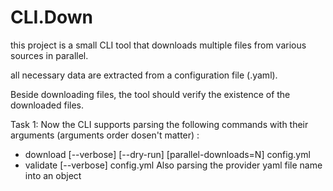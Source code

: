 # CLI.Down

this project is a small CLI tool that downloads multiple files from various sources in parallel. 

all necessary data are extracted from a configuration file (.yaml).

Beside downloading files, the tool should verify the existence of the downloaded files.

Task 1:
Now the CLI supports parsing the following commands with their arguments (arguments order dosen't matter) :
-	download [--verbose] [--dry-run] [parallel-downloads=N] config.yml
-	validate [--verbose] config.yml
Also parsing the provider yaml file name into an object